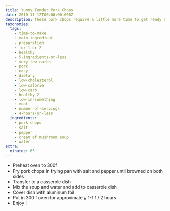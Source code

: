 ```yaml
---
title: Yummy Tender Pork Chops
date: 2010-11-12T00:00:00.000Z
description: These pork chops require a little more time to get ready but they are tender!
taxonomies:
  tags:
    - time-to-make
    - main-ingredient
    - preparation
    - for-1-or-2
    - healthy
    - 5-ingredients-or-less
    - very-low-carbs
    - pork
    - easy
    - dietary
    - low-cholesterol
    - low-calorie
    - low-carb
    - healthy-2
    - low-in-something
    - meat
    - number-of-servings
    - 4-hours-or-less
  ingredients:
    - pork chops
    - salt
    - pepper
    - cream of mushroom soup
    - water
extra:
  minutes: 65
---
```

 - Preheat oven to 300f
 - Fry pork chops in frying pan with salt and pepper until browned on both sides
 - Transfer to a casserole dish
 - Mix the soup and water and add to casserole dish
 - Cover dish with aluminum foil
 - Put in 300 f oven for approximately 1-1 1 / 2 hours
 - Enjoy !
